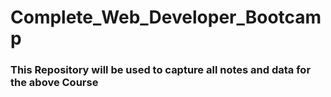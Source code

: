 # Complete_Web_Developer_Bootcamp


<h3>This Repository will be used to capture all notes and data for the above Course</h3>

